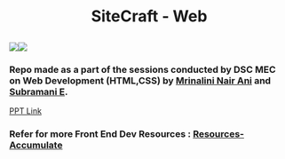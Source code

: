 # **<div align="center">SiteCraft - Web</div>**
 

## <img src="https://img.shields.io/badge/HTML5-E34F26?style=for-the-badge&logo=html5&logoColor=white"><img src="https://img.shields.io/badge/CSS3-1572B6?style=for-the-badge&logo=css3&logoColor=white">


### Repo made as a part of the sessions conducted by DSC MEC on Web Development (HTML,CSS) by [Mrinalini Nair Ani](https://github.com/hacksh4w) and [Subramani E](https://github.com/subru-37).

[PPT Link](https://www.canva.com/design/DAFeUbUKqa8/WzJGmrc2JG4NbwRIdUFocg/edit?utm_content=DAFeUbUKqa8&utm_campaign=designshare&utm_medium=link2&utm_source=sharebutton)


### Refer for more Front End Dev Resources  : [Resources-Accumulate](https://github.com/hacksh4w/Resources-Accumulate)
